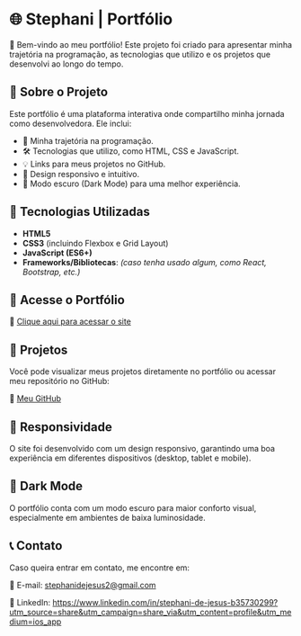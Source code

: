 # 🌐 Stephani | Portfólio  

🚀 Bem-vindo ao meu portfólio! Este projeto foi criado para apresentar minha trajetória na programação, as tecnologias que utilizo e os projetos que desenvolvi ao longo do tempo.  

## 📌 Sobre o Projeto  

Este portfólio é uma plataforma interativa onde compartilho minha jornada como desenvolvedora. Ele inclui:  

- 📖 Minha trajetória na programação.  
- 🛠️ Tecnologias que utilizo, como HTML, CSS e JavaScript.  
- 💡 Links para meus projetos no GitHub.  
- 🎨 Design responsivo e intuitivo.  
- 🌙 Modo escuro (Dark Mode) para uma melhor experiência.  

## 🚀 Tecnologias Utilizadas  

- **HTML5**  
- **CSS3** (incluindo Flexbox e Grid Layout)  
- **JavaScript (ES6+)**  
- **Frameworks/Bibliotecas**: *(caso tenha usado algum, como React, Bootstrap, etc.)*  

## 🔗 Acesse o Portfólio  

🔗 [Clique aqui para acessar o site](https://preview--bilingual-creative-space.lovable.app/)  

## 📂 Projetos  

Você pode visualizar meus projetos diretamente no portfólio ou acessar meu repositório no GitHub:  

🔗 [Meu GitHub](https://github.com/seuusuario)  

## 📱 Responsividade  

O site foi desenvolvido com um design responsivo, garantindo uma boa experiência em diferentes dispositivos (desktop, tablet e mobile).  

## 🎨 Dark Mode  

O portfólio conta com um modo escuro para maior conforto visual, especialmente em ambientes de baixa luminosidade.  

## 📞 Contato  

Caso queira entrar em contato, me encontre em:  

📧 E-mail: stephanidejesus2@gmail.com 

 💼 LinkedIn: https://www.linkedin.com/in/stephani-de-jesus-b35730299?utm_source=share&utm_campaign=share_via&utm_content=profile&utm_medium=ios_app

